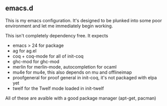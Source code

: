 ## emacs.d

This is my emacs configuration. It's designed to be plunked into some poor environment and
let me immediately begin working.

This isn't completely dependency free. It expects

 - emacs > 24     for package
 - ag             for ag.el
 - coq + coq-mode for all of init-coq
 - ghc-mod        for ghc-mod
 - merlin         for merlin-mode, autocompletion for ocaml
 - mu4e           for mu4e, this also depends on mu and offlineimap
 - proofgeneral   for proof general in init-coq, it's not packaged with elpa yet
 - twelf          for the Twelf mode loaded in init-twelf

All of these are avaible with a good package manager (apt-get, pacman)
